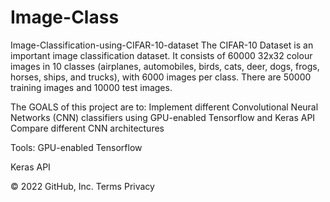 # Image-Class
Image-Classification-using-CIFAR-10-dataset
The CIFAR-10 Dataset is an important image classification dataset. It consists of 60000 32x32 colour images in 10 classes (airplanes, automobiles, birds, cats, deer, dogs, frogs, horses, ships, and trucks), with 6000 images per class. There are 50000 training images and 10000 test images.

The GOALS of this project are to:
Implement different Convolutional Neural Networks (CNN) classifiers using GPU-enabled Tensorflow and Keras API Compare different CNN architectures

Tools:
GPU-enabled Tensorflow

Keras API

© 2022 GitHub, Inc.
Terms
Privacy
